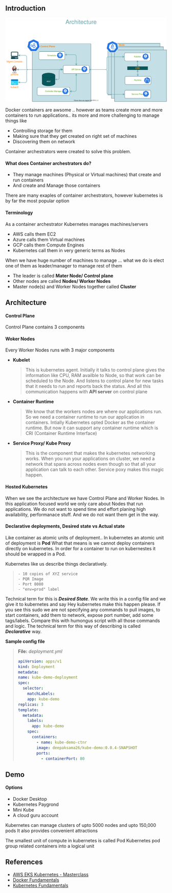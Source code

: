
<style>
r { color: Red }
o { color: Orange }
g { color: Green }
</style>

## Introduction

![architecture](design/architecture.drawio.svg)

Docker containers are awsome .. however as teams create more and more containers to run applications.. its more and more challenging to manage things like
* Controlling storage for them
* Making sure that they get created on right set of machines
* Discovering them on network

 Container archestrators were created to solve this problem.

 #### What does Container archestrators do?
 * They manage machines (Physical or Virtual machines) that create and run containers
 * And create and Manage those containers

There are many exaples of container archestrators, however kubernetes is by far the most popular option

#### Terminology
As a container archestrator Kubernetes manages machines/servers

* AWS calls them EC2
* Azure calls them Virtual machines
* GCP calls them Compute Engines
* Kubernetes call them in very generic terms as Nodes

When we have huge number of machines to manage ... what we do is elect one of them as leader/manager to manage rest of them 
* The leader is called **Mater Node/ Control plane**
* Other nodes are called **Nodes/ Worker Nodes**
* Master node(s) and Worker Nodes together called **Cluster**

## Architecture

#### Control Plane
Control Plane contains 3 components

#### Woker Nodes
Every Worker Nodes runs with 3 major components
* **Kubelet**
  > This is kubernetes agent. Initially it talks to control plane gives the information like CPU, RAM availble to Node, so that work can be scheduled to the Node. And listens to control plane for new tasks that it needs to run and reports back the status. And all this communication happens with **API server** on control plane

* **Container Runtime**
  > We know that the workers nodes are where our applications run.  So we need a container runtime to run our application in containers.  Intially Kubernetes opted Docker as the container runtime. But now it can support any container runtime which is CRI (Container Runtime Interface)

* **Service Proxy/ Kube Proxy**
  > This is the component that makes the kubernetes networking works.  When you run your applications on cluster, we need a network that spans across nodes even though so that all your application can talk to each other. Service poxy makes this magic happen.

#### Hosted Kubernetes
When we see the architecture we have Control Plane and Worker Nodes.  In this application focused world we only care about Nodes that run applications.  We do not want to spend time and effort planing high availability, performanace stuff.  And we do not want them get in the way.


#### Declarative deployments, Desired state vs Actual state
Like container as atomic units of deployment.. In kubernetes an atomic unit of deployment is **Pod**
What that means is we cannot deploy containers directly on kubernetes. In order for a container to run on kubernestes it should be wrapped in a Pod.

Kubernetes like us describe things declaratively.  
>
> ```
> - 10 copies of XYZ service
> - PQR Image
> - Port 8080
> - "env=prod" label
> ```
> 
Technical term for this is _**Desired State**_.  We write this in a config file and we give it to kubernetes and say Hey kubernetes make this happen please.
If you see this sudo we are not specifying any commands to pull images, to start containers, add them to network, expose port number, add some tags/labels.  Compare this with humongus script with all those commands and logic. The technical term for this way of describing is called _**Declarative**_ way.

**Sample config file** 
> **File:** _deployment.yml_
> ``` yml
> apiVersion: apps/v1
> kind: Deployment
> metadata:
> name: kube-demo-deployment
> spec:
>   selector:
>     matchLabels:
>     app: kube-demo
> replicas: 3
> template:
>   metadata:
>     labels:
>       app: kube-demo
>     spec:
>       containers:
>         - name: kube-demo-ctnr
>         image: deepaksama26/kube-demo:0.0.4-SNAPSHOT
>         ports:
>           - containerPort: 80
> ```
>

## Demo

#### Options
* Docker Desktop
* Kubernetes Paygrond
* Mini Kube
* A cloud guru account












Kubernetes can manage clusters of upto 5000 nodes and upto 150,000 pods
It also provides convenient attractions

The smallest unit of compute in kubernetes is called Pod
Kubernetes pod group related containers into a logical unit






## References
* [AWS EKS Kubernetes - Masterclass](https://github.com/stacksimplify/aws-eks-kubernetes-masterclass)
* [Docker Fundamentals](https://github.com/stacksimplify/docker-fundamentals)
* [Kubernetes Fundamentals](https://github.com/stacksimplify/kubernetes-fundamentals)